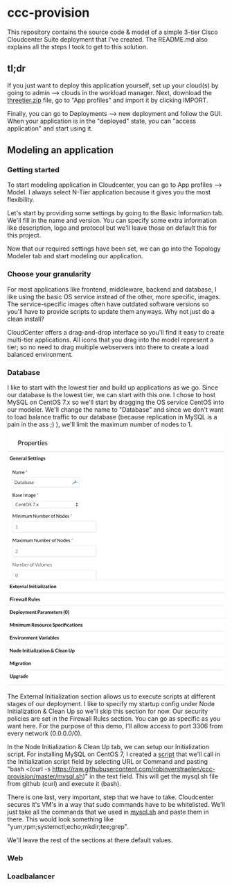 # ccc-provision

This repository contains the source code & model of a simple 3-tier Cisco Cloudcenter Suite deployment that I've created. The README.md also explains all the steps I took to get to this solution.

## tl;dr

If you just want to deploy this application yourself, set up your cloud(s) by going to admin --> clouds in the workload manager. Next, download the [threetier.zip](threetier.zip) file, go to "App profiles" and import it by clicking IMPORT.

Finally, you can go to Deployments --> new deployment and follow the GUI. When your application is in the "deployed" state, you can "access application" and start using it.

## Modeling an application

### Getting started

To start modeling application in Cloudcenter, you can go to App profiles --> Model. I always select N-Tier application because it gives you the most flexibility.

Let's start by providing some settings by going to the Basic Information tab. We'll fill in the name and version. You can specify some extra information like description, logo and protocol but we'll leave those on default this for this project.

Now that our required settings have been set, we can go into the Topology Modeler tab and start modeling our application.

### Choose your granularity

For most applications like frontend, middleware, backend and database, I like using the basic OS service instead of the other, more specific, images. The service-specific images often have outdated software versions so you'll have to provide scripts to update them anyways. Why not just do a clean install?

CloudCenter offers a drag-and-drop interface so you'll find it easy to create multi-tier applications. All icons that you drag into the model represent a tier; so no need to drag multiple webservers into there to create a load balanced environment.

### Database

I like to start with the lowest tier and build up applications as we go. Since our database is the lowest tier, we can start with this one. I chose to host MySQL on CentOS 7.x so we'll start by dragging the OS service CentOS into our modeler. We'll change the name to "Database" and since we don't want to load balance traffic to our database (because replication in MySQL is a pain in the ass ;) ), we'll limit the maximum number of nodes to 1.

![image of Properties](img/prop.png)

The External Initialization section allows us to execute scripts at different stages of our deployment. I like to specify my startup config under Node Initialization & Clean Up so we'll skip this section for now. Our security policies are set in the Firewall Rules section. You can go as specific as you want here. For the purpose of this demo, I'll allow access to port 3306 from every network (0.0.0.0/0).

In the Node Initialization & Clean Up tab, we can setup our Initialization script. For installing MySQL on CentOS 7, I created a [script](mysql.sh) that we'll call in the Initialization script field by selecting URL or Command and pasting "bash <(curl -s https://raw.githubusercontent.com/robinverstraelen/ccc-provision/master/mysql.sh)" in the text field. This will get the mysql.sh file from github (curl) and execute it (bash).

There is one last, very important, step that we have to take. Cloudcenter secures it's VM's in a way that sudo commands have to be whitelisted. We'll just take all the commands that we used in [mysql.sh](mysql.sh) and paste them in there. This would look something like "yum;rpm;systemctl;echo;mkdir;tee;grep".

We'll leave the rest of the sections at there default values.

### Web

### Loadbalancer